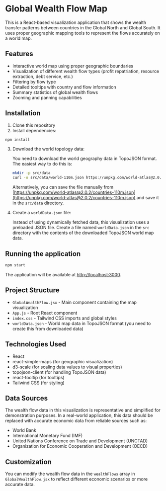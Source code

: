 # Global Wealth Flow Map

This is a React-based visualization application that shows the wealth transfer patterns between countries in the Global North and Global South. It uses proper geographic mapping tools to represent the flows accurately on a world map.

## Features

- Interactive world map using proper geographic boundaries
- Visualization of different wealth flow types (profit repatriation, resource extraction, debt service, etc.)
- Filtering by flow type
- Detailed tooltips with country and flow information
- Summary statistics of global wealth flows
- Zooming and panning capabilities

## Installation

1. Clone this repository
2. Install dependencies:

```bash
npm install
```

3. Download the world topology data:
   
   You need to download the world geography data in TopoJSON format. The easiest way to do this is:

   ```bash
   mkdir -p src/data
   curl -o src/data/world-110m.json https://unpkg.com/world-atlas@2.0.2/countries-110m.json
   ```

   Alternatively, you can save the file manually from [https://unpkg.com/world-atlas@2.0.2/countries-110m.json](https://unpkg.com/world-atlas@2.0.2/countries-110m.json) and save it in the `src/data` directory.

4. Create a `worldData.json` file:

   Instead of using dynamically fetched data, this visualization uses a preloaded JSON file. Create a file named `worldData.json` in the `src` directory with the contents of the downloaded TopoJSON world map data.

## Running the application

```bash
npm start
```

The application will be available at [http://localhost:3000](http://localhost:3000).

## Project Structure

- `GlobalWealthFlow.jsx` - Main component containing the map visualization
- `App.js` - Root React component
- `index.css` - Tailwind CSS imports and global styles
- `worldData.json` - World map data in TopoJSON format (you need to create this from downloaded data)

## Technologies Used

- React
- react-simple-maps (for geographic visualization)
- d3-scale (for scaling data values to visual properties)
- topojson-client (for handling TopoJSON data)
- react-tooltip (for tooltips)
- Tailwind CSS (for styling)

## Data Sources

The wealth flow data in this visualization is representative and simplified for demonstration purposes. In a real-world application, this data should be replaced with accurate economic data from reliable sources such as:

- World Bank
- International Monetary Fund (IMF)
- United Nations Conference on Trade and Development (UNCTAD)
- Organization for Economic Cooperation and Development (OECD)

## Customization

You can modify the wealth flow data in the `wealthFlows` array in `GlobalWealthFlow.jsx` to reflect different economic scenarios or more accurate data.
